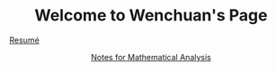 <h1 align=center>
Welcome to Wenchuan's Page
</h1>

[Resumé](pages/resumé/resumé.html)

<center>
  
[Notes for Mathematical Analysis](pages/MathematicalAnalysis/1-3.html) 

</center>
